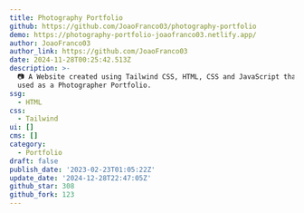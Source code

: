 ```yaml
---
title: Photography Portfolio
github: https://github.com/JoaoFranco03/photography-portfolio
demo: https://photography-portfolio-joaofranco03.netlify.app/
author: JoaoFranco03
author_link: https://github.com/JoaoFranco03
date: 2024-11-28T00:25:42.513Z
description: >-
  📷 A Website created using Tailwind CSS, HTML, CSS and JavaScript that can be
  used as a Photographer Portfolio.
ssg:
  - HTML
css:
  - Tailwind
ui: []
cms: []
category:
  - Portfolio
draft: false
publish_date: '2023-02-23T01:05:22Z'
update_date: '2024-12-28T22:47:05Z'
github_star: 308
github_fork: 123
---
```

